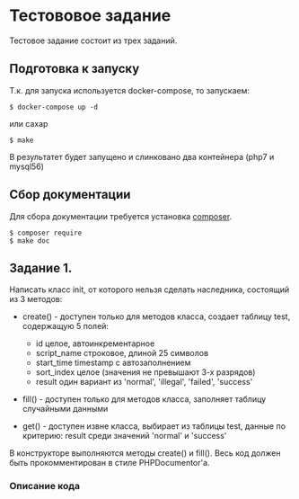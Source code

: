 # Тестововое задание
Тестовое задание состоит из трех заданий.

## Подготовка к запуску
Т.к. для запуска используется docker-compose, то запускаем:

    $ docker-compose up -d

или сахар 

    $ make


В результатет будет запущено и слинковано два контейнера (php7 и mysql56)

## Сбор документации
Для сбора документации требуется установка [composer](http://getcomposer.org).

    $ composer require    
    $ make doc

## Задание 1.

Написать класс init, от которого нельзя сделать наследника, состоящий из 3 методов:
 
 + create() - доступен только для методов класса, создает таблицу test, содержащую 5 полей:
  
     * id целое, автоинкрементарное
     * script_name строковое, длиной 25 символов      
     * start_time timestamp с автозаполнением
     * sort_index целое (значения не превышают 3-х разрядов)
     * result один вариант из 'normal', 'illegal', 'failed', 'success'
 
  
 + fill() -  доступен только для методов класса, заполняет таблицу случайными данными
        
 + get() - доступен извне класса, выбирает из таблицы test, данные по критерию: result среди значений 'normal' и 'success'
                
В конструкторе выполняются методы create() и fill(). Весь код должен быть прокомментирован в стиле PHPDocumentor'а.

### Описание кода


